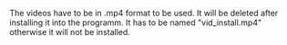 The videos have to be in .mp4 format to be used.
It will be deleted after installing it into the programm.
It has to be named "vid_install.mp4" otherwise it will not be installed.
